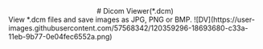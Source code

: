 <center># Dicom Viewer(*.dcm)</center>
View *.dcm files and save images as JPG, PNG or BMP. 
![DV](https://user-images.githubusercontent.com/57568342/120359296-18693680-c33a-11eb-9b77-0e04fec6552a.png)
